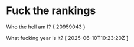 # Fuck the rankings

Who the hell am I?
{ 20959043 }

What fucking year is it?
[ 2025-06-10T10:23:20Z ]
